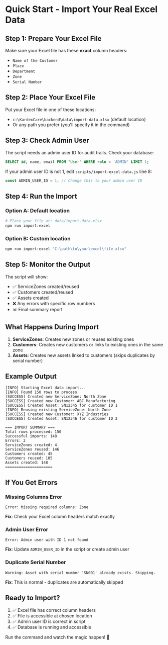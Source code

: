 # Quick Start - Import Your Real Excel Data

## Step 1: Prepare Your Excel File

Make sure your Excel file has these **exact** column headers:
- `Name of the Customer`
- `Place` 
- `Department`
- `Zone`
- `Serial Number`

## Step 2: Place Your Excel File

Put your Excel file in one of these locations:
- `c:\KardexCare\backend\data\import-data.xlsx` (default location)
- Or any path you prefer (you'll specify it in the command)

## Step 3: Check Admin User

The script needs an admin user ID for audit trails. Check your database:

```sql
SELECT id, name, email FROM "User" WHERE role = 'ADMIN' LIMIT 1;
```

If your admin user ID is not 1, edit `scripts/import-excel-data.js` line 8:
```javascript
const ADMIN_USER_ID = 1; // Change this to your admin user ID
```

## Step 4: Run the Import

### Option A: Default location
```bash
# Place your file at: data/import-data.xlsx
npm run import:excel
```

### Option B: Custom location  
```bash
npm run import:excel "C:\path\to\your\excel\file.xlsx"
```

## Step 5: Monitor the Output

The script will show:
- ✅ ServiceZones created/reused
- ✅ Customers created/reused  
- ✅ Assets created
- ❌ Any errors with specific row numbers
- 📊 Final summary report

## What Happens During Import

1. **ServiceZones**: Creates new zones or reuses existing ones
2. **Customers**: Creates new customers or links to existing ones in the same zone
3. **Assets**: Creates new assets linked to customers (skips duplicates by serial number)

## Example Output
```
[INFO] Starting Excel data import...
[INFO] Found 150 rows to process
[SUCCESS] Created new ServiceZone: North Zone
[SUCCESS] Created new Customer: ABC Manufacturing
[SUCCESS] Created Asset: SN12345 for customer ID 1
[INFO] Reusing existing ServiceZone: North Zone
[SUCCESS] Created new Customer: XYZ Industries  
[SUCCESS] Created Asset: SN12346 for customer ID 2

=== IMPORT SUMMARY ===
Total rows processed: 150
Successful imports: 148
Errors: 2
ServiceZones created: 4
ServiceZones reused: 146
Customers created: 45
Customers reused: 105
Assets created: 148
=====================
```

## If You Get Errors

### Missing Columns Error
```
Error: Missing required columns: Zone
```
**Fix**: Check your Excel column headers match exactly

### Admin User Error  
```
Error: Admin user with ID 1 not found
```
**Fix**: Update `ADMIN_USER_ID` in the script or create admin user

### Duplicate Serial Number
```
Warning: Asset with serial number 'SN001' already exists. Skipping.
```
**Fix**: This is normal - duplicates are automatically skipped

## Ready to Import?

1. ✅ Excel file has correct column headers
2. ✅ File is accessible at chosen location  
3. ✅ Admin user ID is correct in script
4. ✅ Database is running and accessible

Run the command and watch the magic happen! 🚀
